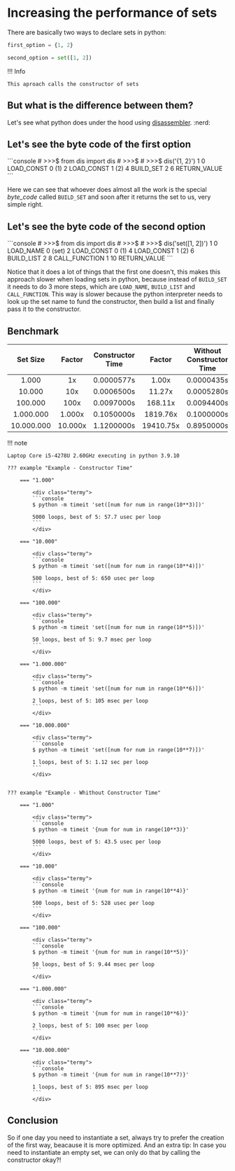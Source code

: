 # Increasing the performance of sets

There are basically two ways to declare sets in python:

```py title="First Option"
first_option = {1, 2}
```

```py title="Second Option"
second_option = set([1, 2])
```

!!! Info 

    This aproach calls the constructor of sets


## But what is the difference between them?


Let's see what python does under the hood using <a href="https://guedesfelipe.github.io/blog/python/disassembler/" target="_blank">disassembler</a>. :nerd:

## Let's see the byte code of the first option
<div class="termy">
```console
# >>>$ from dis import dis
# >>>$ 
# >>>$ dis('{1, 2}')
  1           0 LOAD_CONST               0 (1)
              2 LOAD_CONST               1 (2)
              4 BUILD_SET                2
              6 RETURN_VALUE
```
</div>

Here we can see that whoever does almost all the work is the special *byte_code* called `BUILD_SET` and soon after it returns the set to us, very simple right.

## Let's see the byte code of the second option
<div class="termy">
```console
# >>>$ from dis import dis
# >>>$ 
# >>>$ dis('set([1, 2])')
  1           0 LOAD_NAME                0 (set)
              2 LOAD_CONST               0 (1)
              4 LOAD_CONST               1 (2)
              6 BUILD_LIST               2
              8 CALL_FUNCTION            1
             10 RETURN_VALUE
```
</div>

Notice that it does a lot of things that the first one doesn't, this makes this approach slower when loading sets in python, because instead of `BUILD_SET` it needs to do 3 more steps, which are `LOAD_NAME`, `BUILD_LIST` and `CALL_FUNCTION`. This way is slower because the python interpreter needs to look up the set name to fund the constructor, then build a list and finally pass it to the constructor.

## Benchmark

| Set Size   |  Factor | Constructor Time | Factor    | Without Constructor Time | Factor    | % Optimization |
| :--------: | :-----: | :--------------: | :-------: | :----------------------: | :-------: | :------------: |
|    1.000   |    1x   | 0.0000577s       | 1.00x     | 0.0000435s               | 1.00x     | 24.61%         |
|   10.000   |   10x   | 0.0006500s       | 11.27x    | 0.0005280s               | 12.14x    | 18.77%         |
|   100.000  |   100x  | 0.0097000s       | 168.11x   | 0.0094400s               | 217.01x   | 2.68%          |
|  1.000.000 |  1.000x | 0.1050000s       | 1819.76x  | 0.1000000s               | 2298.85x  | 4.76%          |
| 10.000.000 | 10.000x | 1.1200000s       | 19410.75x | 0.8950000s               | 20574.71x | 18.75%         |

!!! note

    Laptop Core i5-4278U 2.60GHz executing in python 3.9.10

    ??? example "Example - Constructor Time"

        === "1.000"

            <div class="termy">
            ```console
            $ python -m timeit 'set([num for num in range(10**3)])'

            5000 loops, best of 5: 57.7 usec per loop
            ```
            </div>

        === "10.000"

            <div class="termy">
            ```console
            $ python -m timeit 'set([num for num in range(10**4)])'

            500 loops, best of 5: 650 usec per loop
            ```
            </div>

        === "100.000"

            <div class="termy">
            ```console
            $ python -m timeit 'set([num for num in range(10**5)])'

            50 loops, best of 5: 9.7 msec per loop
            ```
            </div>

        === "1.000.000"

            <div class="termy">
            ```console
            $ python -m timeit 'set([num for num in range(10**6)])'

            2 loops, best of 5: 105 msec per loop
            ```
            </div>

        === "10.000.000"

            <div class="termy">
            ```console
            $ python -m timeit 'set([num for num in range(10**7)])'

            1 loops, best of 5: 1.12 sec per loop
            ```
            </div>


    ??? example "Example - Whithout Constructor Time"

        === "1.000"

            <div class="termy">
            ```console
            $ python -m timeit '{num for num in range(10**3)}'

            5000 loops, best of 5: 43.5 usec per loop
            ```
            </div>

        === "10.000"

            <div class="termy">
            ```console
            $ python -m timeit '{num for num in range(10**4)}'

            500 loops, best of 5: 528 usec per loop
            ```
            </div>

        === "100.000"

            <div class="termy">
            ```console
            $ python -m timeit '{num for num in range(10**5)}'

            50 loops, best of 5: 9.44 msec per loop
            ```
            </div>

        === "1.000.000"

            <div class="termy">
            ```console
            $ python -m timeit '{num for num in range(10**6)}'

            2 loops, best of 5: 100 msec per loop
            ```
            </div>

        === "10.000.000"

            <div class="termy">
            ```console
            $ python -m timeit '{num for num in range(10**7)}'

            1 loops, best of 5: 895 msec per loop
            ```
            </div>




## Conclusion

So if one day you need to instantiate a set, always try to prefer the creation of the first way, beacause it is more optimized. And an extra tip: In case you need to instantiate an empty set, we can only do that by calling the constructor okay?!
